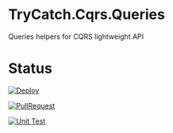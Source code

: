 # TryCatch.Cqrs.Queries
Queries helpers for CQRS lightweight API


# Status
[![Deploy](https://github.com/TryCatch-SoftwareFactory/TryCatch.Cqrs.Queries/actions/workflows/deploy-main.yml/badge.svg)](https://github.com/TryCatch-SoftwareFactory/TryCatch.Cqrs.Queries/actions/workflows/deploy-main.yml)

[![PullRequest](https://github.com/TryCatch-SoftwareFactory/TryCatch.Cqrs.Queries/actions/workflows/pull-request.yml/badge.svg)](https://github.com/TryCatch-SoftwareFactory/TryCatch.Cqrs.Queries/actions/workflows/pull-request.yml)

[![Unit Test](https://github.com/TryCatch-SoftwareFactory/TryCatch.Cqrs.Queries/actions/workflows/unit-test.yml/badge.svg)](https://github.com/TryCatch-SoftwareFactory/TryCatch.Cqrs.Queries/actions/workflows/unit-test.yml)